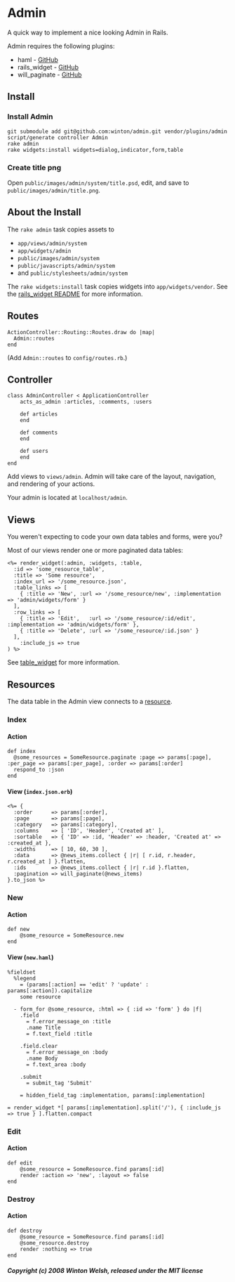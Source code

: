 Admin
=====

A quick way to implement a nice looking Admin in Rails.

Admin requires the following plugins:

* haml - [GitHub](http://github.com/nex3/haml)
* rails_widget - [GitHub](https://github.com/winton/rails_widget)
* will_paginate - [GitHub](https://github.com/mislav/will_paginate)


Install
-------

### Install Admin

	git submodule add git@github.com:winton/admin.git vendor/plugins/admin
	script/generate controller Admin
	rake admin
	rake widgets:install widgets=dialog,indicator,form,table

### Create title png
	
Open `public/images/admin/system/title.psd`, edit, and save to `public/images/admin/title.png`.


About the Install
-----------------

The `rake admin` task copies assets to

* `app/views/admin/system`
* `app/widgets/admin`
* `public/images/admin/system`
* `public/javascripts/admin/system`
* and `public/stylesheets/admin/system`

The `rake widgets:install` task copies widgets into `app/widgets/vendor`. See the [rails_widget README](https://github.com/winton/rails_widget) for more information.


Routes
------

	ActionController::Routing::Routes.draw do |map|
	  Admin::routes
	end

(Add `Admin::routes` to `config/routes.rb`.)


Controller
----------

	class AdminController < ApplicationController
		acts_as_admin :articles, :comments, :users
		
		def articles
		end
		
		def comments
		end
		
		def users
		end
	end

Add views to `views/admin`. Admin will take care of the layout, navigation, and rendering of your actions.

Your admin is located at `localhost/admin`.


Views
-----

You weren't expecting to code your own data tables and forms, were you?

Most of our views render one or more paginated data tables:

	<%= render_widget(:admin, :widgets, :table,
	  :id => 'some_resource_table',
	  :title => 'Some resource',
	  :index_url => '/some_resource.json',
	  :table_links => [
	    { :title => 'New', :url => '/some_resource/new', :implementation => 'admin/widgets/form' }
	  ],
	  :row_links => [
	    { :title => 'Edit',   :url => '/some_resource/:id/edit', :implementation => 'admin/widgets/form' },
	    { :title => 'Delete', :url => '/some_resource/:id.json' }
	  ],
		:include_js => true
	) %>

See [table_widget](https://github.com/winton/table_widget) for more information.


Resources
---------

The data table in the Admin view connects to a [resource](http://api.rubyonrails.org/classes/ActionController/Resources.html).

### Index

#### Action

	def index
	  @some_resources = SomeResource.paginate :page => params[:page], :per_page => params[:per_page], :order => params[:order]
	  respond_to :json
	end

#### View (`index.json.erb`)

	<%= {
	  :order      => params[:order],
	  :page       => params[:page],
	  :category   => params[:category],
	  :columns    => [ 'ID', 'Header', 'Created at' ],
	  :sortable   => { 'ID' => :id, 'Header' => :header, 'Created at' => :created_at },
	  :widths     => [ 10, 60, 30 ],
	  :data       => @news_items.collect { |r| [ r.id, r.header, r.created_at ] }.flatten,
	  :ids        => @news_items.collect { |r| r.id }.flatten,
	  :pagination => will_paginate(@news_items)
	}.to_json %>

### New

#### Action

	def new
		@some_resource = SomeResource.new
	end

#### View (`new.haml`)

	%fieldset
	  %legend
	    = (params[:action] == 'edit' ? 'update' : params[:action]).capitalize
	    some resource

	  - form_for @some_resource, :html => { :id => 'form' } do |f|
	    .field
	      = f.error_message_on :title
	      .name Title
	      = f.text_field :title

	    .field.clear
	      = f.error_message_on :body
	      .name Body
	      = f.text_area :body

	    .submit
	      = submit_tag 'Submit'

	    = hidden_field_tag :implementation, params[:implementation]

	= render_widget *[ params[:implementation].split('/'), { :include_js => true } ].flatten.compact


### Edit

#### Action

	def edit
		@some_resource = SomeResource.find params[:id]
		render :action => 'new', :layout => false
	end

### Destroy

#### Action

	def destroy
		@some_resource = SomeResource.find params[:id]
		@some_resource.destroy
		render :nothing => true
	end

##### Copyright (c) 2008 Winton Welsh, released under the MIT license